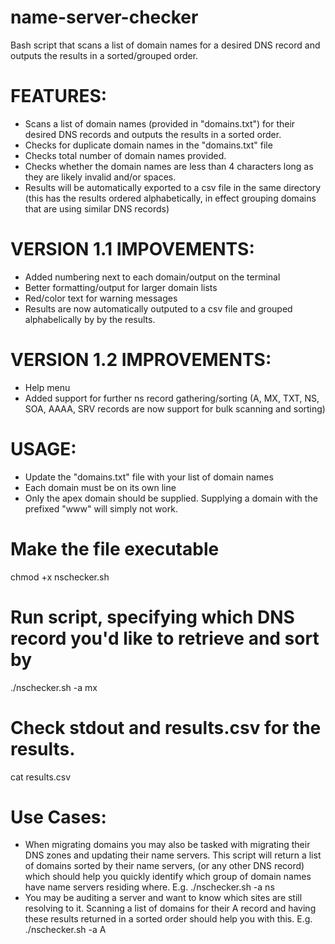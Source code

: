 # name-server-checker
Bash script that scans a list of domain names for a desired DNS record and outputs the results in a sorted/grouped order.

# FEATURES:
* Scans a list of domain names (provided in "domains.txt") for their desired DNS records and outputs the results in a sorted order.
* Checks for duplicate domain names in the "domains.txt" file
* Checks total number of domain names provided.
* Checks whether the domain names are less than 4 characters long as they are likely invalid and/or spaces.
* Results will be automatically exported to a csv file in the same directory (this has the results ordered alphabetically, in effect grouping domains that are using similar DNS records)

# VERSION 1.1 IMPOVEMENTS:
* Added numbering next to each domain/output on the terminal
* Better formatting/output for larger domain lists
* Red/color text for warning messages
* Results are now automatically outputed to a csv file and grouped alphabelically by by the results.

# VERSION 1.2 IMPROVEMENTS:
* Help menu
* Added support for further ns record gathering/sorting (A, MX, TXT, NS, SOA, AAAA, SRV records are now support for bulk scanning and sorting)

# USAGE:

* Update the "domains.txt" file with your list of domain names
* Each domain must be on its own line
* Only the apex domain should be supplied. Supplying a domain with the prefixed "www" will simply not work.

# Make the file executable
chmod +x nschecker.sh

# Run script, specifying which DNS record you'd like to retrieve and sort by
./nschecker.sh -a mx

# Check stdout and results.csv for the results.
cat results.csv

# Use Cases:
* When migrating domains you may also be tasked with migrating their DNS zones and updating their name servers. This script will return a list of domains sorted by their name servers, (or any other DNS record) which should help you quickly identify which group of domain names have name servers residing where. E.g. ./nschecker.sh -a ns
* You may be auditing a server and want to know which sites are still resolving to it. Scanning a list of domains for their A record and having these results returned in a sorted order should help you with this. E.g. ./nschecker.sh -a A

